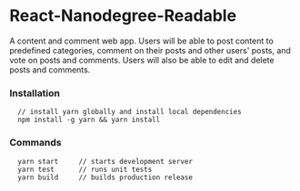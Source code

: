 # React-Nanodegree-Readable
A content and comment web app. Users will be able to post content to predefined categories,
comment on their posts and other users' posts, and vote on posts and comments.
Users will also be able to edit and delete posts and comments.

### Installation
```JS
  // install yarn globally and install local dependencies
  npm install -g yarn && yarn install
```

### Commands
```JS
  yarn start     // starts development server
  yarn test      // runs unit tests
  yarn build     // builds production release
```